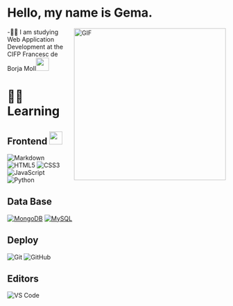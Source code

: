 
# Hello, my name is Gema.

<img align="right" alt="GIF" height="350px" src="https://camo.githubusercontent.com/3b7c592ede97b6138ffd4b1cc1541c2f3b11fd39/687474703a2f2f33312e6d656469612e74756d626c722e636f6d2f31376665613932306666333665663466356238373764353231366137616164392f74756d626c725f6d6f39786a65387a5a34317163626975666f315f313238302e676966"  />


-👨‍💻 I am studying Web Application Development at the CIFP Francesc de Borja Moll<img src="https://media.giphy.com/media/fYSnHlufseco8Fh93Z/giphy.gif" width="30">


# :man_technologist: Learning 

## Frontend <img src="https://media.giphy.com/media/WUlplcMpOCEmTGBtBW/giphy.gif" width="30">

![Markdown](https://img.shields.io/badge/-Markdown-000000?style=flat-square&logo=markdown)
![HTML5](https://img.shields.io/badge/-HTML5-%23E44D27?style=flat-square&logo=html5&logoColor=ffffff)
![CSS3](https://img.shields.io/badge/-CSS3-%231572B6?style=flat-square&logo=css3)
![JavaScript](https://img.shields.io/badge/-JavaScript-%23F7DF1C?style=flat-square&logo=javascript&logoColor=000000&labelColor=%23F7DF1C&color=%23FFCE5A)
![Python](http://img.shields.io/badge/-Python-3776AB?style=flat-square&logo=python&logoColor=ffffff)

## Data Base
[![MongoDB](https://img.shields.io/badge/-MongoDB-black?style=flat-square&logo=mongodb&link=https://github.com/LuizCarlosAbbott/)](https://github.com/LuizCarlosAbbott/)
[![MySQL](https://img.shields.io/badge/-MySQL-black?style=flat-square&logo=mysql&link=https://github.com/LuizCarlosAbbott/)](https://github.com/LuizCarlosAbbott/)

## Deploy
![Git](https://img.shields.io/badge/-Git-%23F05032?style=flat-square&logo=git&logoColor=%23ffffff)
![GitHub](https://img.shields.io/badge/-GitHub-181717?style=flat-square&logo=github)

## Editors
![VS Code](http://img.shields.io/badge/-VS%20Code-007ACC?style=flat-square&logo=visual-studio-code&logoColor=ffffff)
